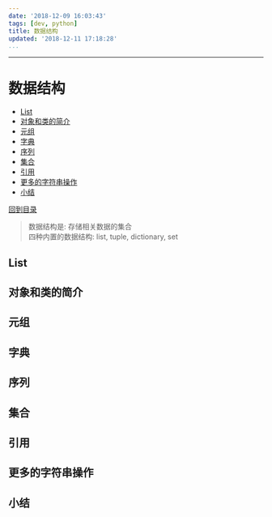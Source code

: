 ```yaml
---
date: '2018-12-09 16:03:43'
tags: [dev, python]
title: 数据结构
updated: '2018-12-11 17:18:28'
...
```

---
# 数据结构
<!-- MarkdownTOC -->

- [List](#list)
- [对象和类的简介](#%E5%AF%B9%E8%B1%A1%E5%92%8C%E7%B1%BB%E7%9A%84%E7%AE%80%E4%BB%8B)
- [元组](#%E5%85%83%E7%BB%84)
- [字典](#%E5%AD%97%E5%85%B8)
- [序列](#%E5%BA%8F%E5%88%97)
- [集合](#%E9%9B%86%E5%90%88)
- [引用](#%E5%BC%95%E7%94%A8)
- [更多的字符串操作](#%E6%9B%B4%E5%A4%9A%E7%9A%84%E5%AD%97%E7%AC%A6%E4%B8%B2%E6%93%8D%E4%BD%9C)
- [小结](#%E5%B0%8F%E7%BB%93)

<!-- /MarkdownTOC -->
[回到目录](./index.md)

> 数据结构是: 存储相关数据的集合  
> 四种内置的数据结构: list, tuple, dictionary, set

<a id="list"></a>
## List
<a id="%E5%AF%B9%E8%B1%A1%E5%92%8C%E7%B1%BB%E7%9A%84%E7%AE%80%E4%BB%8B"></a>
## 对象和类的简介
<a id="%E5%85%83%E7%BB%84"></a>
## 元组
<a id="%E5%AD%97%E5%85%B8"></a>
## 字典
<a id="%E5%BA%8F%E5%88%97"></a>
## 序列
<a id="%E9%9B%86%E5%90%88"></a>
## 集合
<a id="%E5%BC%95%E7%94%A8"></a>
## 引用
<a id="%E6%9B%B4%E5%A4%9A%E7%9A%84%E5%AD%97%E7%AC%A6%E4%B8%B2%E6%93%8D%E4%BD%9C"></a>
## 更多的字符串操作
<a id="%E5%B0%8F%E7%BB%93"></a>
## 小结
